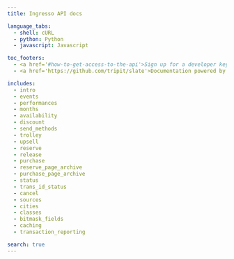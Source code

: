 ```yaml
---
title: Ingresso API docs

language_tabs:
  - shell: cURL
  - python: Python
  - javascript: Javascript

toc_footers:
  - <a href='#how-to-get-access-to-the-api'>Sign up for a developer key</a>
  - <a href='https://github.com/tripit/slate'>Documentation powered by Slate</a>

includes:
  - intro
  - events
  - performances
  - months
  - availability
  - discount
  - send_methods
  - trolley
  - upsell
  - reserve
  - release
  - purchase
  - reserve_page_archive
  - purchase_page_archive
  - status
  - trans_id_status
  - cancel
  - sources
  - cities
  - classes
  - bitmask_fields
  - caching
  - transaction_reporting

search: true
---
```

